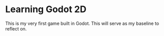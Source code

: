# Learning Godot 2D
 This is my very first game built in Godot. This will serve as my baseline to reflect on.
